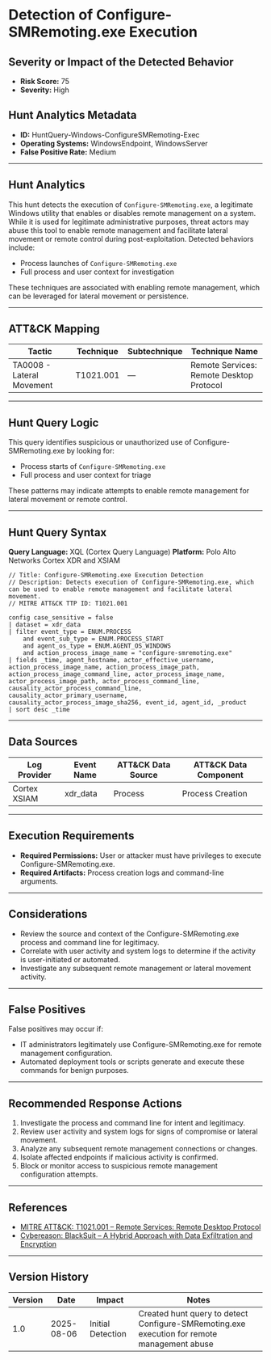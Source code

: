 # Detection of Configure-SMRemoting.exe Execution

## Severity or Impact of the Detected Behavior

- **Risk Score:** 75
- **Severity:** High

## Hunt Analytics Metadata

- **ID:** HuntQuery-Windows-ConfigureSMRemoting-Exec
- **Operating Systems:** WindowsEndpoint, WindowsServer
- **False Positive Rate:** Medium

---

## Hunt Analytics

This hunt detects the execution of `Configure-SMRemoting.exe`, a legitimate Windows utility that enables or disables remote management on a system. While it is used for legitimate administrative purposes, threat actors may abuse this tool to enable remote management and facilitate lateral movement or remote control during post-exploitation. Detected behaviors include:

- Process launches of `Configure-SMRemoting.exe`
- Full process and user context for investigation

These techniques are associated with enabling remote management, which can be leveraged for lateral movement or persistence.

---

## ATT&CK Mapping

| Tactic                     | Technique   | Subtechnique | Technique Name                                 |
|---------------------------|-------------|--------------|-----------------------------------------------|
| TA0008 - Lateral Movement | T1021.001   | —            | Remote Services: Remote Desktop Protocol       |

---

## Hunt Query Logic

This query identifies suspicious or unauthorized use of Configure-SMRemoting.exe by looking for:

- Process starts of `Configure-SMRemoting.exe`
- Full process and user context for triage

These patterns may indicate attempts to enable remote management for lateral movement or remote control.

---

## Hunt Query Syntax

**Query Language:** XQL (Cortex Query Language)
**Platform:** Polo Alto Networks Cortex XDR and XSIAM

```xql
// Title: Configure-SMRemoting.exe Execution Detection
// Description: Detects execution of Configure-SMRemoting.exe, which can be used to enable remote management and facilitate lateral movement.
// MITRE ATT&CK TTP ID: T1021.001

config case_sensitive = false
| dataset = xdr_data
| filter event_type = ENUM.PROCESS
    and event_sub_type = ENUM.PROCESS_START
    and agent_os_type = ENUM.AGENT_OS_WINDOWS
    and action_process_image_name = "configure-smremoting.exe"
| fields _time, agent_hostname, actor_effective_username, action_process_image_name, action_process_image_path, action_process_image_command_line, actor_process_image_name, actor_process_image_path, actor_process_command_line, causality_actor_process_command_line, causality_actor_primary_username, causality_actor_process_image_sha256, event_id, agent_id, _product
| sort desc _time
```

---

## Data Sources

| Log Provider   | Event Name   | ATT&CK Data Source  | ATT&CK Data Component  |
|----------------|--------------|---------------------|------------------------|
| Cortex XSIAM   | xdr_data     | Process             | Process Creation       |

---

## Execution Requirements

- **Required Permissions:** User or attacker must have privileges to execute Configure-SMRemoting.exe.
- **Required Artifacts:** Process creation logs and command-line arguments.

---

## Considerations

- Review the source and context of the Configure-SMRemoting.exe process and command line for legitimacy.
- Correlate with user activity and system logs to determine if the activity is user-initiated or automated.
- Investigate any subsequent remote management or lateral movement activity.

---

## False Positives

False positives may occur if:

- IT administrators legitimately use Configure-SMRemoting.exe for remote management configuration.
- Automated deployment tools or scripts generate and execute these commands for benign purposes.

---

## Recommended Response Actions

1. Investigate the process and command line for intent and legitimacy.
2. Review user activity and system logs for signs of compromise or lateral movement.
3. Analyze any subsequent remote management connections or changes.
4. Isolate affected endpoints if malicious activity is confirmed.
5. Block or monitor access to suspicious remote management configuration attempts.

---

## References

- [MITRE ATT&CK: T1021.001 – Remote Services: Remote Desktop Protocol](https://attack.mitre.org/techniques/T1021/001/)
- [Cybereason: BlackSuit – A Hybrid Approach with Data Exfiltration and Encryption](https://www.cybereason.com/blog/blacksuit-data-exfil)

---

## Version History

| Version | Date       | Impact            | Notes                                                                                      |
|---------|------------|-------------------|--------------------------------------------------------------------------------------------|
| 1.0     | 2025-08-06 | Initial Detection | Created hunt query to detect Configure-SMRemoting.exe execution for remote management abuse |
